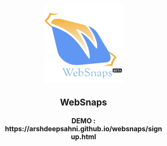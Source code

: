 <h1 align="center">
<img width="50%" src="websnaps.png">
</h1>
<h1 align="center">WebSnaps</h1>

<h2 align="center">DEMO : https://arshdeepsahni.github.io/websnaps/signup.html</h2>

